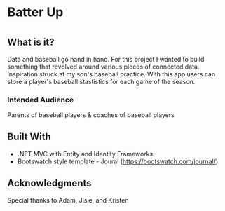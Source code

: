 # Batter Up 
# <Nashville Software School Backend Captstone Project>

## What is it?

Data and baseball go hand in hand. For this project I wanted to build something that revolved around various pieces of connected data. Inspiration struck at my son's baseball practice. With this app users can store a player's baseball stastistics for each game of the season.

### Intended Audience

Parents of baseball players & coaches of baseball players

## Built With

* .NET MVC with Entity and Identity Frameworks
* Bootswatch style template - Joural (https://bootswatch.com/journal/)

## Acknowledgments

Special thanks to Adam, Jisie, and Kristen 
